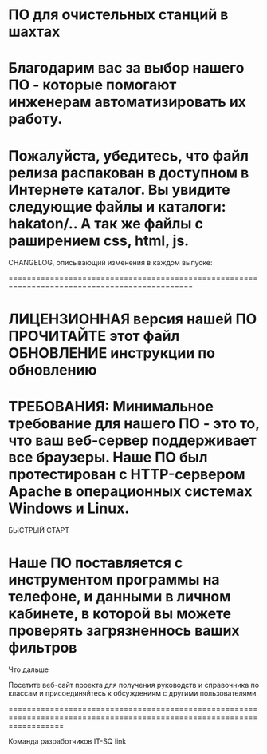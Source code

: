 ПО для очистельных станций в шахтах
=======================================

Благодарим вас за выбор нашего ПО - которые помогают инженерам автоматизировать их работу.
==========================================================================================

Пожалуйста, убедитесь, что файл релиза распакован в доступном в Интернете
каталог. Вы увидите следующие файлы и каталоги: hakaton/.. 
А так же файлы с раширением css, html, js.
==============================================================================================

CHANGELOG, описывающий изменения в каждом выпуске:


==============================================================================================

 ЛИЦЕНЗИОННАЯ версия нашей ПО
      ПРОЧИТАЙТЕ этот файл
      ОБНОВЛЕНИЕ инструкции по обновлению
===================================================================================================

ТРЕБОВАНИЯ:
Минимальное требование для нашего ПО - это то, что ваш веб-сервер поддерживает
все браузеры. Наше ПО был протестирован с HTTP-сервером Apache
в операционных системах Windows и Linux.
=====================================================================================================

БЫСТРЫЙ СТАРТ


Наше ПО поставляется с инструментом программы на телефоне, и данными в личном кабинете, в которой вы можете проверять загрязненнось ваших фильтров
=============================================================================================================================================================

Что дальше


Посетите веб-сайт проекта для получения руководств и справочника по классам
и присоединяйтесь к обсуждениям с другими пользователями.

========================================================================================================================

Команда разработчиков IT-SQ
link
